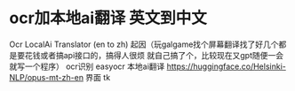 # ocr加本地ai翻译 英文到中文
Ocr LocalAi  Translator  (en to zh)
起因（玩galgame找个屏幕翻译找了好几个都是要花钱或者搞api接口的，搞得人很烦 就自己搞了个，比较现在又gpt随便一会就写一个程序）
ocr识别 easyocr
本地ai翻译 https://huggingface.co/Helsinki-NLP/opus-mt-zh-en 
界面 tk
